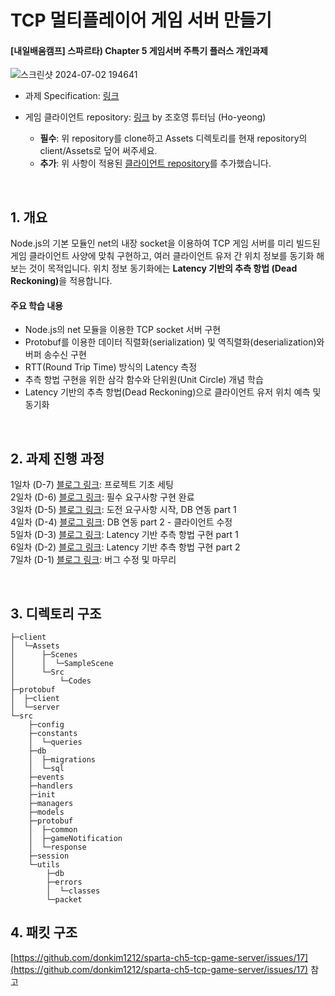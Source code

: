 # TCP 멀티플레이어 게임 서버 만들기

#### [내일배움캠프] 스파르타) Chapter 5 게임서버 주특기 플러스 개인과제

![스크린샷 2024-07-02 194641](https://github.com/donkim1212/sparta-ch5-tcp-game-server/assets/32076275/c2d7efd6-d7bb-485f-a36f-d975116d5d1a)

- 과제 Specification: [링크](https://teamsparta.notion.site/Chapter-5-060313f2b3da4ec39e729621a6d81d8a)

- 게임 클라이언트 repository: [링크](https://github.com/Ho-yeong/node5_unity_sample) by 조호영 튜터님 (Ho-yeong)
  - **필수**: 위 repository를 clone하고 Assets 디렉토리를 현재 repository의 client/Assets로 덮어 써주세요.
  - **추가**: 위 사항이 적용된 [클라이언트 repository](https://github.com/donkim1212/sparta-ch5-tcp-game-client)를 추가했습니다.
 

<br>

## 1. 개요

Node.js의 기본 모듈인 net의 내장 socket을 이용하여 TCP 게임 서버를 미리 빌드된 게임 클라이언트 사양에 맞춰 구현하고, 여러 클라이언트 유저 간 위치 정보를 동기화 해보는 것이 목적입니다. 위치 정보 동기화에는 <b>Latency 기반의 추측 항법 (Dead Reckoning)</b>을 적용합니다.

#### 주요 학습 내용
- Node.js의 net 모듈을 이용한 TCP socket 서버 구현
- Protobuf를 이용한 데이터 직렬화(serialization) 및 역직렬화(deserialization)와 버퍼 송수신 구현
- RTT(Round Trip Time) 방식의 Latency 측정
- 추측 항법 구현을 위한 삼각 함수와 단위원(Unit Circle) 개념 학습
- Latency 기반의 추측 항법(Dead Reckoning)으로 클라이언트 유저 위치 예측 및 동기화

<br>

## 2. 과제 진행 과정
1일차 (D-7) [블로그 링크](https://donkim0122.tistory.com/97): 프로젝트 기초 세팅<br>
2일차 (D-6) [블로그 링크](https://donkim0122.tistory.com/98): 필수 요구사항 구현 완료<br>
3일차 (D-5) [블로그 링크](https://donkim0122.tistory.com/99): 도전 요구사항 시작, DB 연동 part 1<br>
4일차 (D-4) [블로그 링크](https://donkim0122.tistory.com/101): DB 연동 part 2 - 클라이언트 수정<br>
5일차 (D-3) [블로그 링크](https://donkim0122.tistory.com/102): Latency 기반 추측 항법 구현 part 1<br>
6일차 (D-2) [블로그 링크](https://donkim0122.tistory.com/103): Latency 기반 추측 항법 구현 part 2<br>
7일차 (D-1) [블로그 링크](https://donkim0122.tistory.com/104): 버그 수정 및 마무리<br>

<br>

## 3. 디렉토리 구조

```
├─client
│  └─Assets
│      ├─Scenes
│      │  └─SampleScene
│      └─Src
│          └─Codes
├─protobuf
│  ├─client
│  └─server
└─src
    ├─config
    ├─constants
    │  └─queries
    ├─db
    │  ├─migrations
    │  └─sql
    ├─events
    ├─handlers
    ├─init
    ├─managers
    ├─models
    ├─protobuf
    │  ├─common
    │  ├─gameNotification
    │  └─response
    ├─session
    └─utils
        ├─db
        ├─errors
        │  └─classes
        └─packet
```

## 4. 패킷 구조
[https://github.com/donkim1212/sparta-ch5-tcp-game-server/issues/17](https://github.com/donkim1212/sparta-ch5-tcp-game-server/issues/17) 참고
<br>
